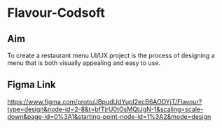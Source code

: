 # Flavour-Codsoft

## Aim
To create a restaurant menu UI/UX project is the process of designing a menu that is both visually appealing and easy to use.

## Figma Link
https://www.figma.com/proto/JBpudUdYupI2ecB6AODYjT/Flavour?type=design&node-id=2-8&t=bfTjrU0tOsMQtJgN-1&scaling=scale-down&page-id=0%3A1&starting-point-node-id=1%3A2&mode=design
